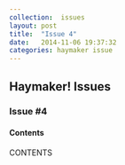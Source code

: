 ```yaml
---
collection:  issues
layout: post
title:  "Issue 4"
date:   2014-11-06 19:37:32
categories: haymaker issue
---
```


<h2>Haymaker! Issues</h2>

<h3>Issue #4</h3>

<h4>Contents</h4>

CONTENTS